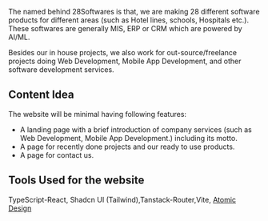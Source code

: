 The named behind 28Softwares is that, we are making 28 different software products for different areas (such as Hotel lines, schools, Hospitals etc.). These softwares are generally MIS, ERP or CRM which are powered by AI/ML.

Besides our in house projects, we also work for out-source/freelance projects doing Web Development, Mobile App Development, and other software development services.

## Content Idea

The website will be minimal having following features:

- A landing page with a brief introduction of company services (such as Web Development, Mobile App Development.) including its motto.
- A page for recently done projects and our ready to use products.
- A page for contact us.

## Tools Used for the website

TypeScript-React, Shadcn UI (Tailwind),Tanstack-Router,Vite, [Atomic Design](https://bradfrost.com/blog/post/atomic-web-design/)
